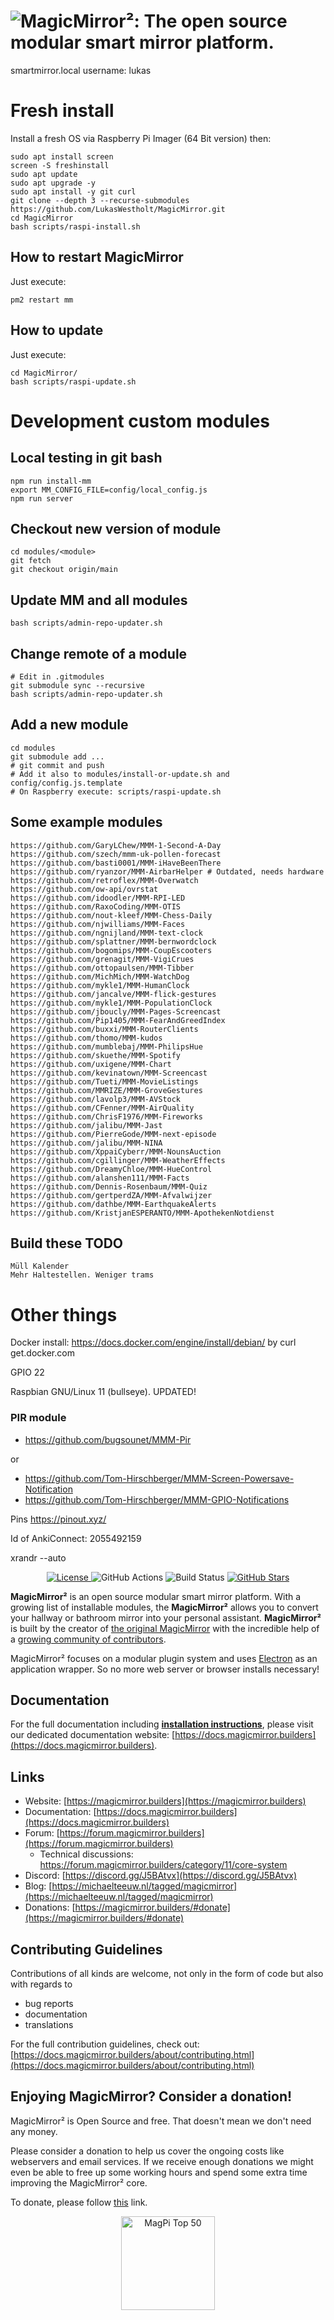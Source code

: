# ![MagicMirror²: The open source modular smart mirror platform.](.github/header.png)

smartmirror.local
username: lukas

# Fresh install

Install a fresh OS via Raspberry Pi Imager (64 Bit version) then:
```
sudo apt install screen
screen -S freshinstall
sudo apt update
sudo apt upgrade -y
sudo apt install -y git curl
git clone --depth 3 --recurse-submodules https://github.com/LukasWestholt/MagicMirror.git
cd MagicMirror
bash scripts/raspi-install.sh
```

## How to restart MagicMirror

Just execute:
```
pm2 restart mm
```

## How to update

Just execute:
```
cd MagicMirror/
bash scripts/raspi-update.sh
```

# Development custom modules

## Local testing in git bash
```
npm run install-mm
export MM_CONFIG_FILE=config/local_config.js
npm run server
```

## Checkout new version of module
```
cd modules/<module>
git fetch
git checkout origin/main
```

## Update MM and all modules
```
bash scripts/admin-repo-updater.sh
```

## Change remote of a module
```
# Edit in .gitmodules 
git submodule sync --recursive
bash scripts/admin-repo-updater.sh
```

## Add a new module

```
cd modules
git submodule add ...
# git commit and push
# Add it also to modules/install-or-update.sh and config/config.js.template
# On Raspberry execute: scripts/raspi-update.sh
```

## Some example modules

```
https://github.com/GaryLChew/MMM-1-Second-A-Day
https://github.com/szech/mmm-uk-pollen-forecast
https://github.com/basti0001/MMM-iHaveBeenThere
https://github.com/ryanzor/MMM-AirbarHelper # Outdated, needs hardware
https://github.com/retroflex/MMM-Overwatch
https://github.com/ow-api/ovrstat
https://github.com/idoodler/MMM-RPI-LED
https://github.com/RaxoCoding/MMM-OTIS
https://github.com/nout-kleef/MMM-Chess-Daily
https://github.com/njwilliams/MMM-Faces
https://github.com/ngnijland/MMM-text-clock
https://github.com/splattner/MMM-bernwordclock
https://github.com/bogomips/MMM-CoupEscooters
https://github.com/grenagit/MMM-VigiCrues
https://github.com/ottopaulsen/MMM-Tibber
https://github.com/MichMich/MMM-WatchDog
https://github.com/mykle1/MMM-HumanClock
https://github.com/jancalve/MMM-flick-gestures
https://github.com/mykle1/MMM-PopulationClock
https://github.com/jboucly/MMM-Pages-Screencast
https://github.com/Pip1405/MMM-FearAndGreedIndex
https://github.com/buxxi/MMM-RouterClients
https://github.com/thomo/MMM-kudos
https://github.com/mumblebaj/MMM-PhilipsHue
https://github.com/skuethe/MMM-Spotify
https://github.com/uxigene/MMM-Chart
https://github.com/kevinatown/MMM-Screencast
https://github.com/Tueti/MMM-MovieListings
https://github.com/MMRIZE/MMM-GroveGestures
https://github.com/lavolp3/MMM-AVStock
https://github.com/CFenner/MMM-AirQuality
https://github.com/ChrisF1976/MMM-Fireworks
https://github.com/jalibu/MMM-Jast
https://github.com/PierreGode/MMM-next-episode
https://github.com/jalibu/MMM-NINA
https://github.com/XppaiCyberr/MMM-NounsAuction
https://github.com/cgillinger/MMM-WeatherEffects
https://github.com/DreamyChloe/MMM-HueControl
https://github.com/alanshen111/MMM-Facts
https://github.com/Dennis-Rosenbaum/MMM-Quiz
https://github.com/gertperdZA/MMM-Afvalwijzer
https://github.com/dathbe/MMM-EarthquakeAlerts
https://github.com/KristjanESPERANTO/MMM-ApothekenNotdienst
```

## Build these TODO
```
Müll Kalender
Mehr Haltestellen. Weniger trams
```

# Other things

Docker install: https://docs.docker.com/engine/install/debian/ by curl get.docker.com

GPIO 22

Raspbian GNU/Linux 11 (bullseye). UPDATED!


### PIR module
- https://github.com/bugsounet/MMM-Pir

or

- https://github.com/Tom-Hirschberger/MMM-Screen-Powersave-Notification
- https://github.com/Tom-Hirschberger/MMM-GPIO-Notifications


Pins https://pinout.xyz/

Id of AnkiConnect: 2055492159


xrandr --auto



<p style="text-align: center">
  <a href="https://choosealicense.com/licenses/mit">
  <img src="https://img.shields.io/badge/license-MIT-blue.svg" alt="License">
 </a>
 <img src="https://img.shields.io/github/actions/workflow/status/magicmirrororg/magicmirror/automated-tests.yaml" alt="GitHub Actions">
 <img src="https://img.shields.io/github/check-runs/magicmirrororg/magicmirror/master" alt="Build Status">
 <a href="https://github.com/MagicMirrorOrg/MagicMirror">
  <img src="https://img.shields.io/github/stars/magicmirrororg/magicmirror?style=social" alt="GitHub Stars">
 </a>
</p>

**MagicMirror²** is an open source modular smart mirror platform. With a growing list of installable modules, the **MagicMirror²** allows you to convert your hallway or bathroom mirror into your personal assistant. **MagicMirror²** is built by the creator of [the original MagicMirror](https://michaelteeuw.nl/tagged/magicmirror) with the incredible help of a [growing community of contributors](https://github.com/MagicMirrorOrg/MagicMirror/graphs/contributors).

MagicMirror² focuses on a modular plugin system and uses [Electron](https://www.electronjs.org/) as an application wrapper. So no more web server or browser installs necessary!

## Documentation

For the full documentation including **[installation instructions](https://docs.magicmirror.builders/getting-started/installation.html)**, please visit our dedicated documentation website: [https://docs.magicmirror.builders](https://docs.magicmirror.builders).

## Links

- Website: [https://magicmirror.builders](https://magicmirror.builders)
- Documentation: [https://docs.magicmirror.builders](https://docs.magicmirror.builders)
- Forum: [https://forum.magicmirror.builders](https://forum.magicmirror.builders)
  - Technical discussions: <https://forum.magicmirror.builders/category/11/core-system>
- Discord: [https://discord.gg/J5BAtvx](https://discord.gg/J5BAtvx)
- Blog: [https://michaelteeuw.nl/tagged/magicmirror](https://michaelteeuw.nl/tagged/magicmirror)
- Donations: [https://magicmirror.builders/#donate](https://magicmirror.builders/#donate)

## Contributing Guidelines

Contributions of all kinds are welcome, not only in the form of code but also with regards to

- bug reports
- documentation
- translations

For the full contribution guidelines, check out: [https://docs.magicmirror.builders/about/contributing.html](https://docs.magicmirror.builders/about/contributing.html)

## Enjoying MagicMirror? Consider a donation!

MagicMirror² is Open Source and free. That doesn't mean we don't need any money.

Please consider a donation to help us cover the ongoing costs like webservers and email services.
If we receive enough donations we might even be able to free up some working hours and spend some extra time improving the MagicMirror² core.

To donate, please follow [this](https://www.paypal.com/cgi-bin/webscr?cmd=_s-xclick&hosted_button_id=G5D8E9MR5DTD2&source=url) link.

<p style="text-align: center">
  <a href="https://forum.magicmirror.builders/topic/728/magicmirror-is-voted-number-1-in-the-magpi-top-50"><img src="https://magicmirror.builders/img/magpi-best-watermark-custom.png" width="150" alt="MagPi Top 50"></a>
</p>
